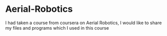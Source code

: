 # Aerial-Robotics
I had taken a course from coursera on Aerial Robotics, I would like to share my files and programs which I used in this course
